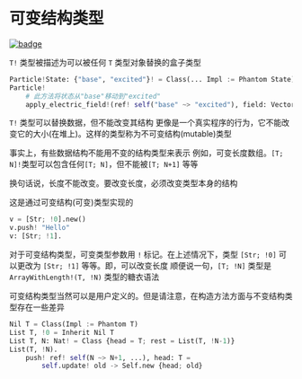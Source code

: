 # 可变结构类型

[![badge](https://img.shields.io/endpoint.svg?url=https%3A%2F%2Fgezf7g7pd5.execute-api.ap-northeast-1.amazonaws.com%2Fdefault%2Fsource_up_to_date%3Fowner%3Derg-lang%26repos%3Derg%26ref%3Dmain%26path%3Ddoc/EN/syntax/type/advanced/mut_struct.md%26commit_hash%3D51de3c9d5a9074241f55c043b9951b384836b258)](https://gezf7g7pd5.execute-api.ap-northeast-1.amazonaws.com/default/source_up_to_date?owner=erg-lang&repos=erg&ref=main&path=doc/EN/syntax/type/advanced/mut_struct.md&commit_hash=51de3c9d5a9074241f55c043b9951b384836b258)

`T!` 类型被描述为可以被任何 `T` 类型对象替换的盒子类型

```python
Particle!State: {"base", "excited"}! = Class(... Impl := Phantom State)
Particle!
    # 此方法将状态从"base"移动到"excited"
    apply_electric_field!(ref! self("base" ~> "excited"), field: Vector) = ...
```

`T!` 类型可以替换数据，但不能改变其结构
更像是一个真实程序的行为，它不能改变它的大小(在堆上)。这样的类型称为不可变结构(mutable)类型

事实上，有些数据结构不能用不变的结构类型来表示
例如，可变长度数组。`[T; N]!`类型可以包含任何`[T; N]`，但不能被`[T; N+1]` 等等

换句话说，长度不能改变。要改变长度，必须改变类型本身的结构

这是通过可变结构(可变)类型实现的

```python
v = [Str; !0].new()
v.push! "Hello"
v: [Str; !1].
```

对于可变结构类型，可变类型参数用 `!` 标记。在上述情况下，类型 `[Str; !0]` 可以更改为 `[Str; !1]` 等等。即，可以改变长度
顺便说一句，`[T; !N]` 类型是 `ArrayWithLength!(T, !N)` 类型的糖衣语法

可变结构类型当然可以是用户定义的。但是请注意，在构造方法方面与不变结构类型存在一些差异

```python
Nil T = Class(Impl := Phantom T)
List T, !0 = Inherit Nil T
List T, N: Nat! = Class {head = T; rest = List(T, !N-1)}
List(T, !N).
    push! ref! self(N ~> N+1, ...), head: T =
        self.update! old -> Self.new {head; old}
```
